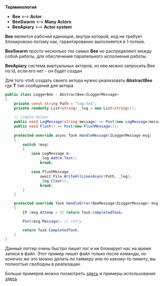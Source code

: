 **Терминология**

 - **Bee** <--> **Actor**
 - **BeeSwarm** <--> **Many Actors**
 - **BeeApiary** <--> **Actor system**
 
 **Bee** является рабочей единицой, внутри которой, код не требует блокировоко потому как, гарантированно выполняется в 1 потоке.
 
 **BeeSwarm** просто несколько тех самых **Bee** но распределяют между собой работы, для обеспечения паралельного исполнения работы.
 
 **BeeApiary** система виртуальных акторов, из нее можно запросить Bee по id, если его нет - он будет создан
 
 
 
 Для того чтоб создать своего актора нужно реализовать **AbstractBee<T>** где **T** тип сообщений для актора
 
 
 ```c#
 public class LoggerBee : AbstractBee<ILoggerMessage>
 {
     private const string Path = "log.txt";
     private readonly List<string> _log = new List<string>();
     
     // simple helper
     public void LogMessage(string message) => Post(new LogMessage(message));
     public void Flush() => Post(new FlushMessage());
     
     protected override async Task HandleMessage(ILoggerMessage msg)
     {
         switch (msg)
         {
             case LogMessage m:
                 _log.Add(m.Text);
                 break;
             
             case FlushMessage _:
                 await File.WriteAllLinesAsync(Path, _log);
                 _log.Clear();
                 break;
         }
     }

     protected override Task HandleError(BeeMessage<ILoggerMessage> msg, Exception ex)
     {
         if (msg.Attemp > 3) return Task.CompletedTask;

         Post(msg.Message); // retry

         return Task.CompletedTask;
     }
 }
 ```
 
Данный логгер очень быстро пишет лог и не блокирует нас на время записи в файл. Этот пример пишет файл только после команды, но конечно же это можно делать по таймеру или по какому-то лимиту, вы полностью свободны в реализации. 



Больше примеров можно посмотреть [здесь](https://gitlab.com/BashkaMen/justactor/-/blob/master/JustActors.Tests/Actors)
и примеры использования [здесь]("https://gitlab.com/BashkaMen/justactor/-/blob/master/JustActors.Tests/BeeTests.cs")
